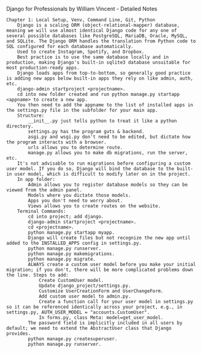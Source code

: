 Django for Professionals by William Vincent - Detailed Notes

    Chapter 1: Local Setup, Venv, Command Line, Git, Python
        Django is a scaling ORM (object-relational-mapper) database, meaning we will use almost identical Django code for any one of several possible databases like PostgreSQL, MariaDB, Oracle, MySQL, and SQLite. The Django ORM handles the translation from Python code to SQL configured for each database automatically.
        Used to create Instagram, Spotify, and Dropbox.
        Best practice is to use the same database locally and in production, making Django's built-in sqlite3 database unsuitable for most production-ready apps.
        Django loads apps from top-to-bottom, so generally good practice is adding new apps below built-in apps they rely on like admin, auth, etc.
        django-admin startproject <projectname>.
        cd into new folder created and run python manage.py startapp <appname> to create a new app.
        You then need to add the appname to the list of installed apps in the settings.py file in the subfolder for your main app.
        Structure:
            __init__.py just tells python to treat it like a python directory.
            settings.py has the program guts & backend.
            asgi.py and wsgi.py don't need to be edited, but dictate how the program interacts with a browser.
            urls allows you to determine route.
            manage.py allows you to make db migrations, run the server, etc.
        It's not advisable to run migrations before configuring a custom user model. If you do so, Django will bind the database to the built-in user model, which is difficult to modify later on in the project.
        In app folder:
            Admin allows you to register database models so they can be viewed from the admin panel.
            Models where you dictate those models.
            Apps you don't need to worry about.
            Views allows you to create routes on the website.
        Terminal Commands:
            cd into project; add django.
            django-admin startproject <projectname>.
            cd <projectname>.
            python manage.py startapp myapp.
            Django will create files but not recognize the new app until added to the INSTALLED_APPS config in settings.py.
            python manage.py runserver.
            python manage.py makemigrations.
            python manage.py migrate.
            ALWAYS create a custom user model before you make your initial migration; if you don't, there will be more complicated problems down the line. Steps to add:
                Create CustomUser model.
                Update django_project/settings.py.
                Customize UserCreationForm and UserChangeForm.
                Add custom user model to admin.py.
                Create a function call for your user model in settings.py so it can be referenced identically across your project, e.g., in settings.py, AUTH_USER_MODEL = "accounts.CustomUser".
                In forms.py, class Meta: model=get_user_model.
            The password field is implicitly included in all users by default; we need to extend the AbstractUser class that Django provides.
            python manage.py createsuperuser.
            python manage.py runserver.